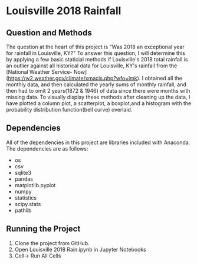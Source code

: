 # Louisville 2018 Rainfall

## Question and Methods
The question at the heart of this project is "Was 2018 an exceptional year for rainfall in Louisville, KY?" To answer this question, I will
determine this by applying a few basic staticial methods if Louisville's 2018 total rainfall is an outlier against all historical data for 
Louisville, KY's rainfall from the [National Weather Service- Now] (https://w2.weather.gov/climate/xmacis.php?wfo=lmk). I obtained all the monthly data, and then calculated the yearly sums of monthly rainfall, and then had to omit 2 years(1872 & 1946) of data since there were months with missing data. To visually display these methods after cleaning up the data, I have plotted a column plot, a scatterplot, a boxplot,and a histogram with the probability distribution function(bell curve) overlaid.

## Dependencies
All of the dependencies in this project are libraries included with Anaconda. The dependencies are as follows:
* os
* csv
* sqlite3
* pandas 
* matplotlib.pyplot
* numpy 
* statistics
* scipy.stats
* pathlib

## Running the Project
1. Clone the project from GitHub.
2. Open Louisville 2018 Rain.ipynb in Jupyter Notebooks
3. Cell-> Run All Cells
